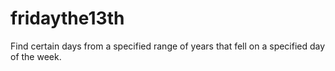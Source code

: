 # fridaythe13th
Find certain days from a specified range of years that fell on a specified day of the week.
